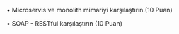 • Microservis ve monolith mimariyi karşılaştırın.(10 Puan)

• SOAP - RESTful karşılaştırın (10 Puan)


